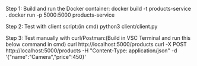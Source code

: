 Step 1: Build and run the Docker container:
docker build -t products-service .
docker run -p 5000:5000 products-service

Step 2: Test with client script:(in cmd)
python3 client/client.py

Step 3: Test manually with curl/Postman:(Build in VSC Terminal and run this below command in cmd)
curl http://localhost:5000/products
curl -X POST http://localhost:5000/products -H "Content-Type: application/json" -d '{"name":"Camera","price":450}'
